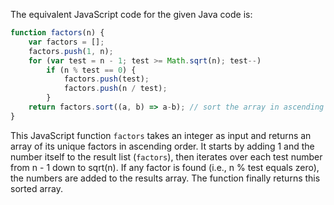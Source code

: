 The equivalent JavaScript code for the given Java code is:

```JavaScript
function factors(n) {
    var factors = [];
    factors.push(1, n);
    for (var test = n - 1; test >= Math.sqrt(n); test--)
        if (n % test == 0) {
            factors.push(test);
            factors.push(n / test);
        }
    return factors.sort((a, b) => a-b); // sort the array in ascending order
}
```
This JavaScript function `factors` takes an integer as input and returns an array of its unique factors in ascending order. It starts by adding 1 and the number itself to the result list (`factors`), then iterates over each test number from n - 1 down to sqrt(n). If any factor is found (i.e., n % test equals zero), the numbers are added to the results array. The function finally returns this sorted array.
